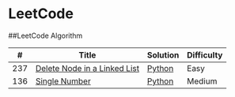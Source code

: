LeetCode
========

##LeetCode Algorithm

| # | Title | Solution | Difficulty |
|---| ----- | -------- | ---------- |
|237| [Delete Node in a Linked List](https://leetcode.com/problems/delete-node-in-a-linked-list/) | [Python](./algorithms/DeleteNodeinaLinkedList/DeleteNodeInALinked.py)| Easy |
|136| [Single Number](https://leetcode.com/problems/single-number/) | [Python](./algorithms/SingleNumber/SingleNumber.py)|Medium|